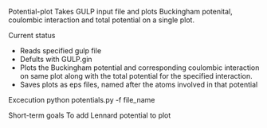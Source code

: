 Potential-plot
Takes GULP input file and plots Buckingham potenital, coulombic interaction and total potential on a single plot. 

Current status
- Reads specified gulp file 
- Defults with GULP.gin 
- Plots the Buckingham potential and corresponding coulombic interaction on same plot along with the total potential
  for the specified interaction.
- Saves plots as eps files, named after the atoms involved in that potential


Excecution
python potentials.py -f file_name


Short-term goals
To add Lennard potential to plot
